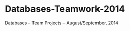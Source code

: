 Databases-Teamwork-2014
=======================

Databases – Team Projects – August/September, 2014
